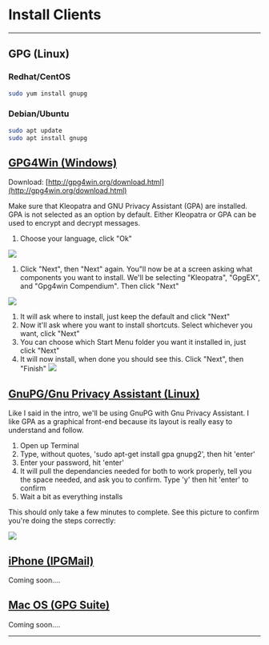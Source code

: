 # Install Clients

---

## GPG (Linux)

### Redhat/CentOS

```bash
sudo yum install gnupg
```

### Debian/Ubuntu

```bash
sudo apt update
sudo apt install gnupg
```

## [GPG4Win (Windows)](#tab/windows)

Download: [http://gpg4win.org/download.html](http://gpg4win.org/download.html)

Make sure that Kleopatra and GNU Privacy Assistant (GPA) are installed. GPA is not selected as an option by default. Either Kleopatra or GPA can be used to encrypt and decrypt messages.

1. Choose your language, click &quot;Ok&quot;

[![](RackMultipart20211128-4-dbovmn_html_e53115da50210aaf.png)](http://www.deepdotweb.com/wp-content/uploads/2015/02/SUJ3aT21.png)

1. Click &quot;Next&quot;, then &quot;Next&quot; again. You&quot;ll now be at a screen asking what components you want to install. We&#39;ll be selecting &quot;Kleopatra&quot;, &quot;GpgEX&quot;, and &quot;Gpg4win Compendium&quot;. Then click &quot;Next&quot;

[![](RackMultipart20211128-4-dbovmn_html_b2b6267a689e4d14.png)](http://www.deepdotweb.com/wp-content/uploads/2015/02/oNLB4Kk1.png)

1. It will ask where to install, just keep the default and click &quot;Next&quot;
2. Now it&#39;ll ask where you want to install shortcuts. Select whichever you want, click &quot;Next&quot;
3. You can choose which Start Menu folder you want it installed in, just click &quot;Next&quot;
4. It will now install, when done you should see this. Click &quot;Next&quot;, then &quot;Finish&quot; [![](RackMultipart20211128-4-dbovmn_html_6e4d881d85af9aa2.png)](http://www.deepdotweb.com/wp-content/uploads/2015/02/RYUfaj41.png)

## [GnuPG/Gnu Privacy Assistant (Linux)](#tab/linux)

Like I said in the intro, we&#39;ll be using GnuPG with Gnu Privacy Assistant. I like GPA as a graphical front-end because its layout is really easy to understand and follow.

1. Open up Terminal
2. Type, without quotes, &#39;sudo apt-get install gpa gnupg2&#39;, then hit &#39;enter&#39;
3. Enter your password, hit &#39;enter&#39;
4. It will pull the dependancies needed for both to work properly, tell you the space needed, and ask you to confirm. Type &#39;y&#39; then hit &#39;enter&#39; to confirm
5. Wait a bit as everything installs

This should only take a few minutes to complete. See this picture to confirm you&#39;re doing the steps correctly:

[![](RackMultipart20211128-4-dbovmn_html_64f646618718b6c2.png)](https://www.deepdotweb.com/wp-content/uploads/2015/02/TVjAVPp1.png)

## [iPhone (IPGMail)](#tab/iphone)

Coming soon....

## [Mac OS (GPG Suite)](#tab/macos)

Coming soon....

---
